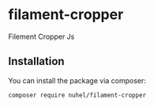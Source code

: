 # filament-cropper
 Filement Cropper Js

## Installation

You can install the package via composer:

```bash
composer require nuhel/filament-cropper
```
